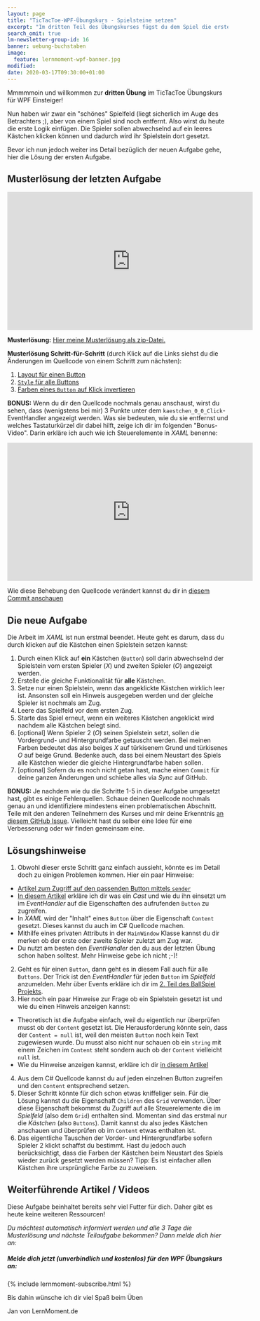 ```yaml
---
layout: page
title: "TicTacToe-WPF-Übungskurs - Spielsteine setzen"
excerpt: "Im dritten Teil des Übungskurses fügst du dem Spiel die erste Logik hinzu. Es soll durch Klick in ein Kästchen immer abwechselnd ein Spielstein gesetzt werden."
search_omit: true
lm-newsletter-group-id: 16
banner: uebung-buchstaben
image:
  feature: lernmoment-wpf-banner.jpg
modified:
date: 2020-03-17T09:30:00+01:00
---
```


Mmmmmoin und willkommen zur **dritten Übung** im TicTacToe Übungskurs für WPF Einsteiger!

Nun haben wir zwar ein "schönes" Spielfeld (liegt sicherlich im Auge des Betrachters ;), aber von einem Spiel sind noch entfernt. Also wirst du heute die erste Logik einfügen. Die Spieler sollen abwechselnd auf ein leeres Kästchen klicken können und dadurch wird ihr Spielstein dort gesetzt.

Bevor ich nun jedoch weiter ins Detail bezüglich der neuen Aufgabe gehe, hier die Lösung der ersten Aufgabe.

## Musterlösung der letzten Aufgabe

<iframe width="560" height="315" src="https://www.youtube-nocookie.com/embed/ZAg_NGKHdy4" frameborder="0" allow="encrypted-media" allowfullscreen></iframe>

**Musterlösung:** [Hier meine Musterlösung als zip-Datei.](https://github.com/LernMoment/tictactoe-wpf/releases/tag/teil2)

**Musterlösung Schritt-für-Schritt** (durch Klick auf die Links siehst du die Änderungen im Quellcode von einem Schritt zum nächsten):
1. [Layout für einen Button](https://github.com/LernMoment/tictactoe-wpf/commit/cbf4f4082efcc678bf2e2546f202af6307644f9c)
2. [`Style` für alle Buttons](https://github.com/LernMoment/tictactoe-wpf/commit/e91e4c9e97e27ced77998a53cd03fbcaed1fe35a)
3. [Farben eines `Button` auf Klick invertieren](https://github.com/LernMoment/tictactoe-wpf/commit/fcf2e6d49514eba646275e055435fba3324c317b)

**BONUS:** Wenn du dir den Quellcode nochmals genau anschaust, wirst du sehen, dass (wenigstens bei mir) 3 Punkte unter dem `kaestchen_0_0_Click`-EventHandler angezeigt werden. Was sie bedeuten, wie du sie entfernst und welches Tastaturkürzel dir dabei hilft, zeige ich dir im folgenden "Bonus-Video". Darin erkläre ich auch wie ich Steuerelemente in *XAML* benenne:

<iframe width="560" height="315" src="https://www.youtube-nocookie.com/embed/Rp5eyWhFrnY" frameborder="0" allow="encrypted-media" allowfullscreen></iframe>

Wie diese Behebung den Quellcode verändert kannst du dir in [diesem Commit anschauen](https://github.com/LernMoment/tictactoe-wpf/commit/aa5c089053fb2475fe6644211023d28238b622c2)

## Die neue Aufgabe
Die Arbeit im *XAML* ist nun erstmal beendet. Heute geht es darum, dass du durch klicken auf die Kästchen einen Spielstein setzen kannst:

1. Durch einen Klick auf **ein** Kästchen (`Button`) soll darin abwechselnd der Spielstein vom ersten Spieler (*X*) und zweiten Spieler (*O*) angezeigt werden.
2. Erstelle die gleiche Funktionalität für **alle** Kästchen.
3. Setze nur einen Spielstein, wenn das angeklickte Kästchen wirklich leer ist. Ansonsten soll ein Hinweis ausgegeben werden und der gleiche Spieler ist nochmals am Zug.
4. Leere das Spielfeld vor dem ersten Zug.
5. Starte das Spiel erneut, wenn ein weiteres Kästchen angeklickt wird nachdem alle Kästchen belegt sind.
6. [optional] Wenn Spieler 2 (*O*) seinen Spielstein setzt, sollen die Vordergrund- und Hintergrundfarbe getauscht werden. Bei meinen Farben bedeutet das also beiges *X* auf türkisenem Grund und türkisenes *O* auf beige Grund. Bedenke auch, dass bei einem Neustart des Spiels alle Kästchen wieder die gleiche Hintergrundfarbe haben sollen.
7. [optional] Sofern du es noch nicht getan hast, mache einen `Commit` für deine ganzen Änderungen und schiebe alles via *Sync* auf GitHub.

**BONUS:** Je nachdem wie du die Schritte 1-5 in dieser Aufgabe umgesetzt hast, gibt es einige Fehlerquellen. Schaue deinen Quellcode nochmals genau an und identifiziere mindestens einen problematischen Abschnitt. Teile mit den anderen Teilnehmern des Kurses und mir deine Erkenntnis [an diesem GitHub Issue](https://github.com/LernMoment/tictactoe-wpf/issues/1). Vielleicht hast du selber eine Idee für eine Verbesserung oder wir finden gemeinsam eine.

## Lösungshinweise

1. Obwohl dieser erste Schritt ganz einfach aussieht, könnte es im Detail doch zu einigen Problemen kommen. Hier ein paar Hinweise:
  - [Artikel zum Zugriff auf den passenden Button mittels `sender`](/alle/zugriff-wpf-controls-code-behind/)
  - [In diesem Artikel](/csharp-tutorial-deutsch/typkonvertierung-mit-cast/) erkläre ich dir was ein *Cast* und wie du ihn einsetzt um im *EventHandler* auf die Eigenschaften des aufrufenden `Button` zu zugreifen.
  - In *XAML* wird der "Inhalt" eines `Button` über die Eigenschaft `Content` gesetzt. Dieses kannst du auch im C# Quellcode machen.
  - Mithilfe eines privaten Attributs in der `MainWindow` Klasse kannst du dir merken ob der erste oder zweite Spieler zuletzt am Zug war. 
  - Du nutzt am besten den *EventHandler* den du aus der letzten Übung schon haben solltest. Mehr Hinweise gebe ich nicht ;-)!
2. Geht es für einen `Button`, dann geht es in diesem Fall auch für alle `Buttons`. Der Trick ist den *EventHandler* für jeden `Button` im *Spielfeld* anzumelden. Mehr über Events erkläre ich dir im [2. Teil des BallSpiel Projekts](https://youtu.be/L99fv0Gzx4Y).
3. Hier noch ein paar Hinweise zur Frage ob ein Spielstein gesetzt ist und wie du einen Hinweis anzeigen kannst:
  - Theoretisch ist die Aufgabe einfach, weil du eigentlich nur überprüfen musst ob der `Content` gesetzt ist. Die Herausforderung könnte sein, dass der `Content = null` ist, weil den meisten `Button` noch kein Text zugewiesen wurde. Du musst also nicht nur schauen ob ein `string` mit einem Zeichen im `Content` steht sondern auch ob der `Content` vielleicht `null` ist. 
  - Wie du Hinweise anzeigen kannst, erkläre ich dir [in diesem Artikel](/alle/hinweise-anzeigen-mit-messagebox/)
4. Aus dem C# Quellcode kannst du auf jeden einzelnen Button zugreifen und den `Content` entsprechend setzen.
5. Dieser Schritt könnte für dich schon etwas kniffeliger sein. Für die Lösung kannst du die Eigenschaft `Children` des `Grid` verwenden. Über diese Eigenschaft bekommst du Zugriff auf alle Steuerelemente die im *Spielfeld* (also dem `Grid`) enthalten sind. Momentan sind das erstmal nur die *Kästchen* (also `Buttons`). Damit kannst du also jedes Kästchen anschauen und überprüfen ob im `Content` etwas enthalten ist.
6. Das eigentliche Tauschen der Vorder- und Hintergrundfarbe sofern Spieler 2 klickt schaffst du bestimmt. Hast du jedoch auch berücksichtigt, dass die Farben der Kästchen beim Neustart des Spiels wieder zurück gesetzt werden müssen? Tipp: Es ist einfacher allen Kästchen ihre ursprüngliche Farbe zu zuweisen.

## Weiterführende Artikel / Videos
Diese Aufgabe beinhaltet bereits sehr viel Futter für dich. Daher gibt es heute keine weiteren Ressourcen!

*Du möchtest automatisch informiert werden und alle 3 Tage die Musterlösung und nächste Teilaufgabe bekommen? Dann melde dich hier an:*

<div class="subscribe-notice">
  <h5>Melde dich jetzt (unverbindlich und kostenlos) für den WPF Übungskurs an:</h5>
    {% include lernmoment-subscribe.html %}
</div>

Bis dahin wünsche ich dir viel Spaß beim Üben

Jan von LernMoment.de